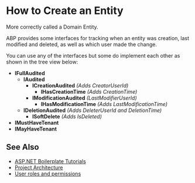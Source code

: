 # How to Create an Entity
More correctly called a Domain Entity.

ABP provides some interfaces for tracking when an entity was creation, last modified and deleted, as well as which user made the change.

You can use any of the interfaces but some do implement each other as shown in the tree view below:
* __IFullAudited__
  * __IAudited__
    * __ICreationAudited__ _(Adds CreatorUserId)_
      * __IHasCreationTime__ _(Adds CreationTime)_
    * __IModificationAudited__ _(LastModifierUserId)_
      * __IHasModificationTime__ _(Adds LastModificationTime)_
  * __IDeletionAudited__ _(Adds DeleterUserId and DeletionTime)_
    * __ISoftDelete__ _(Adds IsDeleted)_
* __IMustHaveTenant__
* __IMayHaveTenant__

## See Also
* [ASP\.NET Boilerplate Tutorials](README.md)
* [Project Architecture](projectarchitecture.md)
* [User roles and permissions](usermanager.md)
